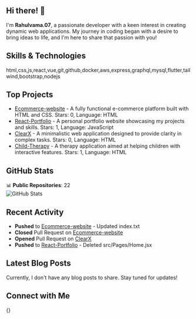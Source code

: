 ## Hi there! 👋

I'm **Rahulvama.07**, a passionate developer with a keen interest in creating dynamic web applications. My journey in coding began with a desire to bring ideas to life, and I'm here to share that passion with you!

## Skills & Technologies

html,css,js,react,vue,git,github,docker,aws,express,graphql,mysql,flutter,tailwind,bootstrap,nodejs

## Top Projects

- [Ecommerce-website](https://github.com/rahulvarmaviit/Ecommerce-website) - A fully functional e-commerce platform built with HTML and CSS. Stars: 0, Language: HTML
- [React-Portfolio](https://github.com/rahulvarmaviit/React-Portfolio) - A personal portfolio website showcasing my projects and skills. Stars: 1, Language: JavaScript
- [ClearX](https://github.com/rahulvarmaviit/ClearX) - A minimalistic web application designed to provide clarity in complex tasks. Stars: 0, Language: HTML
- [Child-Therapy](https://github.com/rahulvarmaviit/Child-Therapy) - A therapy application aimed at helping children with interactive features. Stars: 1, Language: HTML

## GitHub Stats

📊 **Public Repositories**: 22  
![GitHub Stats](https://github-readme-stats.vercel.app/api?username=rahulvarmaviit&show_icons=true&theme=radical)

## Recent Activity

- **Pushed** to [Ecommerce-website](https://github.com/rahulvarmaviit/Ecommerce-website) - Updated index.txt  
- **Closed** Pull Request on [Ecommerce-website](https://github.com/rahulvarmaviit/Ecommerce-website/pull/5)  
- **Opened** Pull Request on [ClearX](https://github.com/rahulvarmaviit/ClearX)  
- **Pushed** to [React-Portfolio](https://github.com/rahulvarmaviit/React-Portfolio) - Deleted src/Pages/Home.jsx

## Latest Blog Posts

Currently, I don't have any blog posts to share. Stay tuned for updates!

## Connect with Me

{}
